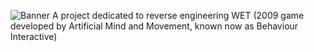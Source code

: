 ![Banner](https://github.com/DodyliciousX15/wet-re-project/blob/main-xbox360/Banner%203090x1000.png)
A project dedicated to reverse engineering WET (2009 game developed by Artificial Mind and Movement, known now as Behaviour Interactive)
